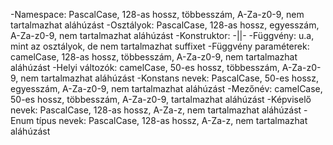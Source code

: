   -Namespace: PascalCase, 128-as hossz, többesszám, A-Za-z0-9, nem tartalmazhat aláhúzást
  -Osztályok: PascalCase, 128-as hossz, egyesszám, A-Za-z0-9, nem tartalmazhat aláhúzást
  -Konstruktor: -||-
  -Függvény: u.a, mint az osztályok, de nem tartalmazhat suffixet
  -Függvény paraméterek: camelCase, 128-as hossz, többesszám, A-Za-z0-9, nem tartalmazhat aláhúzást
  -Helyi változók: camelCase, 50-es hossz, többesszám, A-Za-z0-9, nem tartalmazhat aláhúzást
  -Konstans nevek: PascalCase, 50-es hossz, egyesszám, A-Za-z0-9, nem tartalmazhat aláhúzást
  -Mezőnév: camelCase, 50-es hossz, többesszám, A-Za-z0-9, tartalmazhat aláhúzást
  -Képviselő nevek: PascalCase, 128-as hossz, A-Za-z, nem tartalmazhat aláhúzást
  -Enum típus nevek: PascalCase, 128-as hossz, A-Za-z, nem tartalmazhat aláhúzást
